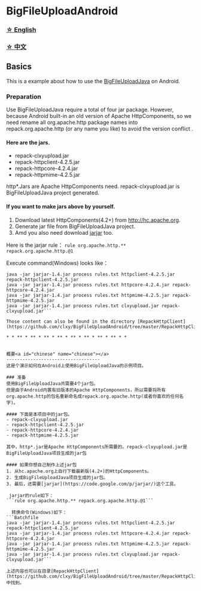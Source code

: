 BigFileUploadAndroid
====================

### [☆ English](#english) ###
### [☆ 中文](#chinese) ###

<a id="english"></a>Basics
-----------------------------------
This is a example about how to use the [BigFileUploadJava](https://github.com/clxy/BigFileUploadJava) on Android.

### Preparation
Use BigFileUploadJava require a total of four jar package.
However, because Android built-in an old version of Apache HttpComponents, so we need rename all org.apache.http package names into repack.org.apache.http (or any name you like) to avoid the version conflict .

####  Here are the jars.
- repack-clxyupload.jar
- repack-httpclient-4.2.5.jar
- repack-httpcore-4.2.4.jar
- repack-httpmime-4.2.5.jar

http*.Jars are Apache HttpComponents need. repack-clxyupload.jar is BigFileUploadJava project generated.

#### If you want to make jars above by yourself.
1. Download latest HttpComponents(4.2+) from http://hc.apache.org.
2. Generate jar file from BigFileUploadJava project.
3. Amd you also need download [jarjar](https://code.google.com/p/jarjar/) too.

 Here is the jarjar rule：
```rule org.apache.http.** repack.org.apache.http.@1```
 
 Execute command(Windows) looks like：
```Batchfile
java -jar jarjar-1.4.jar process rules.txt httpclient-4.2.5.jar repack-httpclient-4.2.5.jar
java -jar jarjar-1.4.jar process rules.txt httpcore-4.2.4.jar repack-httpcore-4.2.4.jar
java -jar jarjar-1.4.jar process rules.txt httpmime-4.2.5.jar repack-httpmime-4.2.5.jar
java -jar jarjar-1.4.jar process rules.txt clxyupload.jar repack-clxyupload.jar```
  
Those content can also be found in the directory [RepackHttpClient](https://github.com/clxy/BigFileUploadAndroid/tree/master/RepackHttpClient).

* * ** * ** * ** * ** * ** * ** * ** * ** * *


概要<a id="chinese" name="chinese"></a>
-----------------------------------
这是个演示如何在Android上使用BigFileUploadJava的示例项目。

### 准备
使用BigFileUploadJava共需要4个jar包。
但是由于Android内置有旧版本的Apache HttpComponents，所以需要将所有org.apache.http的包名重新命名成repack.org.apache.http(或者你喜欢的任何名字)。

#### 下面是本项目中的jar包。
- repack-clxyupload.jar
- repack-httpclient-4.2.5.jar
- repack-httpcore-4.2.4.jar
- repack-httpmime-4.2.5.jar

其中，http*.jar是Apache HttpComponents所需要的。repack-clxyupload.jar是BigFileUploadJava项目生成的jar包

#### 如果你想自己制作上述jar包
1. 从hc.apache.org上自行下载最新版(4.2+)的HttpComponents。
2. 生成BigFileUploadJava项目生成的jar包。
3. 最后，还需要[jarjar](https://code.google.com/p/jarjar/)这个工具。

 jarjar的rule如下：
```rule org.apache.http.** repack.org.apache.http.@1```
 
  转换命令(Windows)如下：
```Batchfile
java -jar jarjar-1.4.jar process rules.txt httpclient-4.2.5.jar repack-httpclient-4.2.5.jar
java -jar jarjar-1.4.jar process rules.txt httpcore-4.2.4.jar repack-httpcore-4.2.4.jar
java -jar jarjar-1.4.jar process rules.txt httpmime-4.2.5.jar repack-httpmime-4.2.5.jar
java -jar jarjar-1.4.jar process rules.txt clxyupload.jar repack-clxyupload.jar```
  
上述内容也可以在目录[RepackHttpClient](https://github.com/clxy/BigFileUploadAndroid/tree/master/RepackHttpClient)中找到。